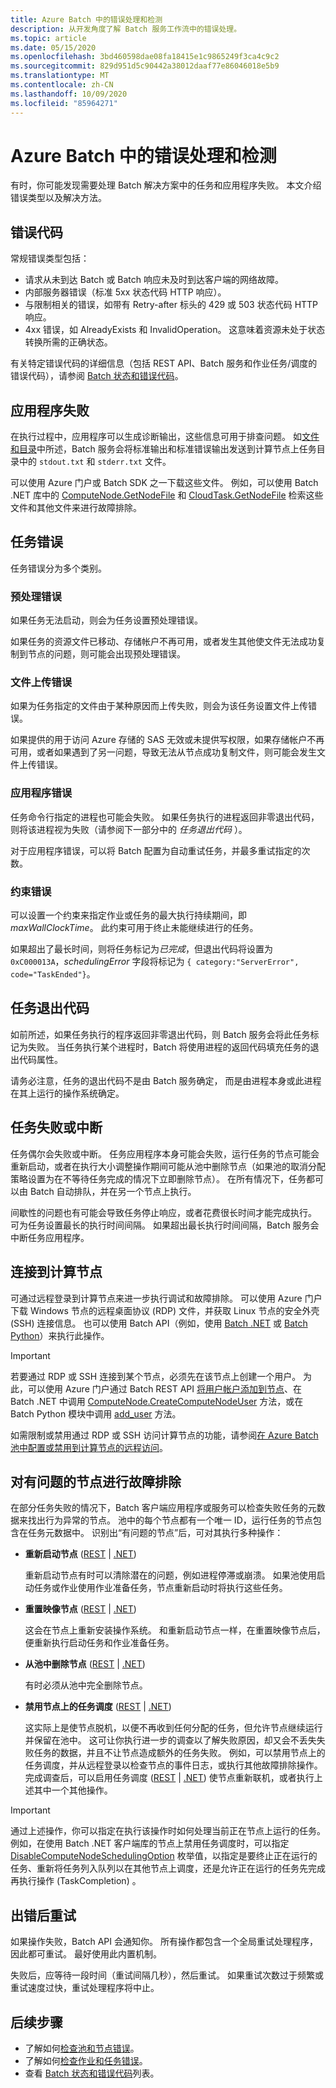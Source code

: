 ```yaml
---
title: Azure Batch 中的错误处理和检测
description: 从开发角度了解 Batch 服务工作流中的错误处理。
ms.topic: article
ms.date: 05/15/2020
ms.openlocfilehash: 3bd460598dae08fa18415e1c9865249f3ca4c9c2
ms.sourcegitcommit: 829d951d5c90442a38012daaf77e86046018e5b9
ms.translationtype: MT
ms.contentlocale: zh-CN
ms.lasthandoff: 10/09/2020
ms.locfileid: "85964271"
---
```

# <a name="error-handling-and-detection-in-azure-batch"></a>Azure Batch 中的错误处理和检测

有时，你可能发现需要处理 Batch 解决方案中的任务和应用程序失败。 本文介绍错误类型以及解决方法。

## <a name="error-codes"></a>错误代码

常规错误类型包括：

- 请求从未到达 Batch 或 Batch 响应未及时到达客户端的网络故障。
- 内部服务器错误（标准 5xx 状态代码 HTTP 响应）。
- 与限制相关的错误，如带有 Retry-after 标头的 429 或 503 状态代码 HTTP 响应。
- 4xx 错误，如 AlreadyExists 和 InvalidOperation。 这意味着资源未处于状态转换所需的正确状态。

有关特定错误代码的详细信息（包括 REST API、Batch 服务和作业任务/调度的错误代码），请参阅 [Batch 状态和错误代码](/rest/api/batchservice/batch-status-and-error-codes)。

## <a name="application-failures"></a>应用程序失败

在执行过程中，应用程序可以生成诊断输出，这些信息可用于排查问题。 如[文件和目录](files-and-directories.md)中所述，Batch 服务会将标准输出和标准错误输出发送到计算节点上任务目录中的 `stdout.txt` 和 `stderr.txt` 文件。

可以使用 Azure 门户或 Batch SDK 之一下载这些文件。 例如，可以使用 Batch .NET 库中的 [ComputeNode.GetNodeFile](/dotnet/api/microsoft.azure.batch.computenode) 和 [CloudTask.GetNodeFile](/dotnet/api/microsoft.azure.batch.cloudtask) 检索这些文件和其他文件来进行故障排除。

## <a name="task-errors"></a>任务错误

任务错误分为多个类别。

### <a name="pre-processing-errors"></a>预处理错误

如果任务无法启动，则会为任务设置预处理错误。  

如果任务的资源文件已移动、存储帐户不再可用，或者发生其他使文件无法成功复制到节点的问题，则可能会出现预处理错误。

### <a name="file-upload-errors"></a>文件上传错误

如果为任务指定的文件由于某种原因而上传失败，则会为该任务设置文件上传错误。

如果提供的用于访问 Azure 存储的 SAS 无效或未提供写权限，如果存储帐户不再可用，或者如果遇到了另一问题，导致无法从节点成功复制文件，则可能会发生文件上传错误。

### <a name="application-errors"></a>应用程序错误

任务命令行指定的进程也可能会失败。 如果任务执行的进程返回非零退出代码，则将该进程视为失败（请参阅下一部分中的 *任务退出代码* ）。

对于应用程序错误，可以将 Batch 配置为自动重试任务，并最多重试指定的次数。

### <a name="constraint-errors"></a>约束错误

可以设置一个约束来指定作业或任务的最大执行持续期间，即 *maxWallClockTime*。 此约束可用于终止未能继续进行的任务。

如果超出了最长时间，则将任务标记为*已完成*，但退出代码将设置为 `0xC000013A`，*schedulingError* 字段将标记为 `{ category:"ServerError", code="TaskEnded"}`。

## <a name="task-exit-codes"></a>任务退出代码

如前所述，如果任务执行的程序返回非零退出代码，则 Batch 服务会将此任务标记为失败。 当任务执行某个进程时，Batch 将使用进程的返回代码填充任务的退出代码属性。

请务必注意，任务的退出代码不是由 Batch 服务确定， 而是由进程本身或此进程在其上运行的操作系统确定。

## <a name="task-failures-or-interruptions"></a>任务失败或中断

任务偶尔会失败或中断。 任务应用程序本身可能会失败，运行任务的节点可能会重新启动，或者在执行大小调整操作期间可能从池中删除节点（如果池的取消分配策略设置为在不等待任务完成的情况下立即删除节点）。 在所有情况下，任务都可以由 Batch 自动排队，并在另一个节点上执行。

间歇性的问题也有可能会导致任务停止响应，或者花费很长时间才能完成执行。 可为任务设置最长的执行时间间隔。 如果超出最长执行时间间隔，Batch 服务会中断任务应用程序。

## <a name="connect-to-compute-nodes"></a>连接到计算节点

可通过远程登录到计算节点来进一步执行调试和故障排除。 可以使用 Azure 门户下载 Windows 节点的远程桌面协议 (RDP) 文件，并获取 Linux 节点的安全外壳 (SSH) 连接信息。 也可以使用 Batch API（例如，使用 [Batch .NET](/dotnet/api/microsoft.azure.batch.computenode) 或 [Batch Python](batch-linux-nodes.md#connect-to-linux-nodes-using-ssh)）来执行此操作。

> [!IMPORTANT]
> 若要通过 RDP 或 SSH 连接到某个节点，必须先在该节点上创建一个用户。 为此，可以使用 Azure 门户通过 Batch REST API [将用户帐户添加到节点](/rest/api/batchservice/computenode/adduser)、在 Batch .NET 中调用 [ComputeNode.CreateComputeNodeUser](/dotnet/api/microsoft.azure.batch.computenode) 方法，或在 Batch Python 模块中调用 [add_user](batch-linux-nodes.md#connect-to-linux-nodes-using-ssh) 方法。

如需限制或禁用通过 RDP 或 SSH 访问计算节点的功能，请参阅[在 Azure Batch 池中配置或禁用到计算节点的远程访问](pool-endpoint-configuration.md)。

## <a name="troubleshoot-problem-nodes"></a>对有问题的节点进行故障排除

在部分任务失败的情况下，Batch 客户端应用程序或服务可以检查失败任务的元数据来找出行为异常的节点。 池中的每个节点都有一个唯一 ID，运行任务的节点包含在任务元数据中。 识别出“有问题的节点”后，可对其执行多种操作：

- **重新启动节点** ([REST](/rest/api/batchservice/computenode/reboot) | [.NET](/dotnet/api/microsoft.azure.batch.computenode.reboot))

    重新启动节点有时可以清除潜在的问题，例如进程停滞或崩溃。 如果池使用启动任务或作业使用作业准备任务，节点重新启动时将执行这些任务。
- **重置映像节点** ([REST](/rest/api/batchservice/computenode/reimage) | [.NET](/dotnet/api/microsoft.azure.batch.computenode.reimage))

    这会在节点上重新安装操作系统。 和重新启动节点一样，在重置映像节点后，便重新执行启动任务和作业准备任务。
- **从池中删除节点** ([REST](/rest/api/batchservice/pool/removenodes) | [.NET](/dotnet/api/microsoft.azure.batch.pooloperations))

    有时必须从池中完全删除节点。
- **禁用节点上的任务调度** ([REST](/rest/api/batchservice/computenode/disablescheduling) | [.NET](/dotnet/api/microsoft.azure.batch.computenode.disablescheduling))

    这实际上是使节点脱机，以便不再收到任何分配的任务，但允许节点继续运行并保留在池中。 这可让你执行进一步的调查以了解失败原因，却又会不丢失失败任务的数据，并且不让节点造成额外的任务失败。 例如，可以禁用节点上的任务调度，并从远程登录以检查节点的事件日志，或执行其他故障排除操作。 完成调查后，可以启用任务调度 ([REST](/rest/api/batchservice/computenode/enablescheduling) | [.NET](/dotnet/api/microsoft.azure.batch.computenode.enablescheduling)) 使节点重新联机，或者执行上述其中一个其他操作。

> [!IMPORTANT]
> 通过上述操作，你可以指定在执行该操作时如何处理当前正在节点上运行的任务。 例如，在使用 Batch .NET 客户端库的节点上禁用任务调度时，可以指定 [DisableComputeNodeSchedulingOption](/dotnet/api/microsoft.azure.batch.common.disablecomputenodeschedulingoption) 枚举值，以指定是要终止正在运行的任务、重新将任务列入队列以在其他节点上调度，还是允许正在运行的任务先完成再执行操作 (TaskCompletion)  。

## <a name="retry-after-errors"></a>出错后重试

如果操作失败，Batch API 会通知你。 所有操作都包含一个全局重试处理程序，因此都可重试。 最好使用此内置机制。

失败后，应等待一段时间（重试间隔几秒），然后重试。 如果重试次数过于频繁或重试速度过快，重试处理程序将中止。

## <a name="next-steps"></a>后续步骤

- 了解如何[检查池和节点错误](batch-pool-node-error-checking.md)。
- 了解如何[检查作业和任务错误](batch-job-task-error-checking.md)。
- 查看 [Batch 状态和错误代码](/rest/api/batchservice/batch-status-and-error-codes)列表。

